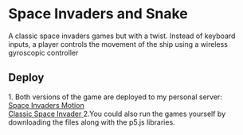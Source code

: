 <h1>Space Invaders and Snake</h1>
A classic space invaders games but with a twist. Instead of keyboard inputs, a player controls the movement of the ship using a wireless gyroscopic controller

<h2>Deploy</h2>
1. Both versions of the game are deployed to my personal server:
<br>
<a href="junkaiong.com/play/games/index.html">
Space Invaders Motion
</a>
<br>
<a href="junkaiong.com/play/games/index.html?fileName=space_invaders_motion.js">
Classic Space Invader
</a>
2.You could also run the games yourself by downloading the files along with the p5.js libraries.
